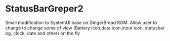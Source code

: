 StatusBarGreper2
================
Small modification to SystemUI base on GingerBread ROM.
Allow user to change to change some of view (Battery icon,data icon,inout icon, statusbar bg, clock, date and other)
on the fly
